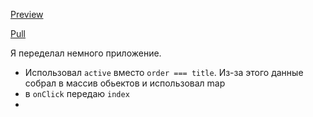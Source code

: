 [Preview](https://olegobiukh.github.io/react-data-table/)

[Pull](https://github.com/olegobiukh/react-data-table/pull/1/files)

Я переделал немного приложение.

- Использовал `active` вместо `order === title`. Из-за этого данные собрал в массив обьектов и использовал map
- в `onClick` передаю `index`
- 
